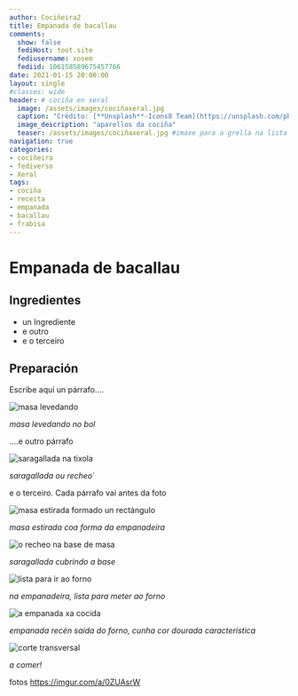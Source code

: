 ```yaml
---
author: Cociñeira2
title: Empanada de bacallau
comments:
  show: false
  fediHost: toot.site
  fediusername: xosem
  fediid: 106158589675457766
date: 2021-01-15 20:00:00
layout: single
#classes: wide
header: # cociña en xeral
  image: /assets/images/cociñaxeral.jpg
  caption: "Crédito: [**Unsplash**-Icons8 Team](https://unsplash.com/photos/seDjj4dmC9s)"
  image_description: "aparellos da cociña"
  teaser: /assets/images/cociñaxeral.jpg #imaxe para a grella na lista
navigation: true
categories:
- cociñeira
- fediverso
- Xeral
tags:
- cociña
- receita
- empanada
- bacallau
- frabisa
---
```


# Empanada de bacallau



## Ingredientes

* un Ingrediente
* e outro
* e o terceiro



## Preparación


Escribe aquí un párrafo....


![masa levedando](https://i.imgur.com/Ui5fbEp.jpg "masa levedando no bol")

_masa levedando no bol_



....e outro párrafo


![saragallada na tixola](https://i.imgur.com/U6XSDri.jpg "a saragallada ou recheo")

_saragallada ou recheo_´


e o terceiro. Cada párrafo vai antes da foto



![masa estirada formado un rectángulo](https://i.imgur.com/mdGXTZZ.jpg "masa estirada coa forma da empanadeira")

_masa estirada coa forma da empanadeira_

![o recheo na base de masa](https://i.imgur.com/fVfknoy.jpg "cubrimos a base coa saragallada")

_saragallada cubrindo a base_


![lista para ir ao forno](https://i.imgur.com/6X356eE.jpg "a empanada lista para meter ao forno")

_na empanadeira, lista para meter ao forno_


![a empanada xa cocida](https://i.imgur.com/mVE58pw.jpg "empanada cociña, cunha cor dourada moi bonita")

_empanada recén saída do forno, cunha cor dourada característica_


![corte transversal](https://i.imgur.com/AfR6MuY.jpg "aspecto do interior, corte transversal")

_a comer!_

fotos <https://imgur.com/a/0ZUAsrW> 
